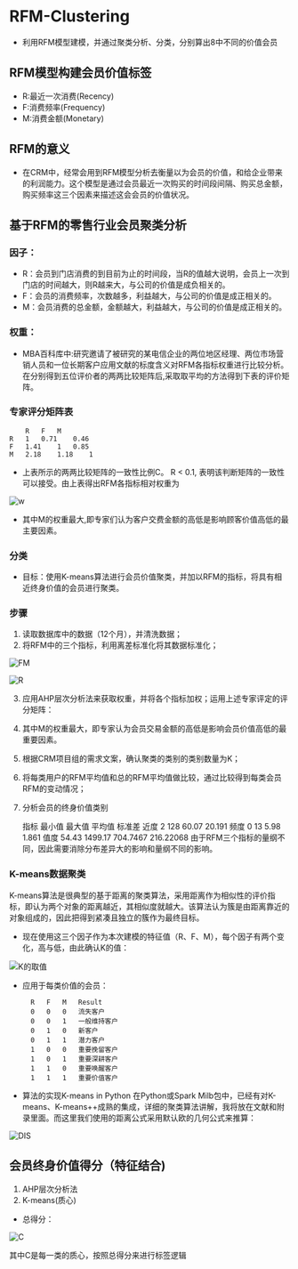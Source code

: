 # RFM-Clustering 
* 利用RFM模型建模，并通过聚类分析、分类，分别算出8中不同的价值会员


## RFM模型构建会员价值标签

* R:最近一次消费(Recency)
* F:消费频率(Frequency)
* M:消费金额(Monetary)

## RFM的意义
* 在CRM中，经常会用到RFM模型分析去衡量以为会员的价值，和给企业带来的利润能力。这个模型是通过会员最近一次购买的时间段间隔、购买总金额，购买频率这三个因素来描述这会会员的价值状况。

## 基于RFM的零售行业会员聚类分析

### 因子：
* R：会员到门店消费的到目前为止的时间段，当R的值越大说明，会员上一次到门店的时间越大，则R越来大，与公司的价值是成负相关的。
* F：会员的消费频率，次数越多，利益越大，与公司的价值是成正相关的。
* M：会员消费的总金额，金额越大，利益越大，与公司的价值是成正相关的。

### 权重：
* MBA百科库中:研究邀请了被研究的某电信企业的两位地区经理、两位市场营销人员和一位长期客户应用文献的标度含义对RFM各指标权重进行比较分析。在分别得到五位评价者的两两比较矩阵后,采取取平均的方法得到下表的评价矩阵。


### 专家评分矩阵表
		R	F	M
	R	1	0.71	0.46
	F	1.41	1	0.85
	M	2.18	1.18	1

* 上表所示的两两比较矩阵的一致性比例C。 R < 0.1, 表明该判断矩阵的一致性可以接受。由上表得出RFM各指标相对权重为

![w](https://github.com/HarveyLau/RFM-Clustering/blob/master/img-storage/w%5E3.png)

* 其中M的权重最大,即专家们认为客户交费金额的高低是影响顾客价值高低的最主要因素。

### 分类
* 目标：使用K-means算法进行会员价值聚类，并加以RFM的指标，将具有相近终身价值的会员进行聚类。

### 步骤
1. 读取数据库中的数据（12个月），并清洗数据；
2. 将RFM中的三个指标，利用离差标准化将其数据标准化；

![FM](https://github.com/HarveyLau/RFM-Clustering/blob/master/img-storage/FM_score.png)

![R](https://github.com/HarveyLau/RFM-Clustering/blob/master/img-storage/R_score.png)

3. 应用AHP层次分析法来获取权重，并将各个指标加权；运用上述专家评定的评分矩阵：
4. 其中M的权重最大，即专家认为会员交易金额的高低是影响会员价值高低的最重要因素。
5. 根据CRM项目组的需求文案，确认聚类的类别的类别数量为K；
6. 将每类用户的RFM平均值和总的RFM平均值做比较，通过比较得到每类会员RFM的变动情况；
7. 分析会员的终身价值类别

	指标	最小值	最大值	平均值	标准差
	近度	2	128	60.07	20.191
	频度	0	13	5.98	1.861
	值度	54.43	1499.17	704.7467	216.22068
由于RFM三个指标的量纲不同，因此需要消除分布差异大的影响和量纲不同的影响。
### K-means数据聚类
K-means算法是很典型的基于距离的聚类算法，采用距离作为相似性的评价指标，即认为两个对象的距离越近，其相似度就越大。该算法认为簇是由距离靠近的对象组成的，因此把得到紧凑且独立的簇作为最终目标。
* 现在使用这三个因子作为本次建模的特征值（R、F、M），每个因子有两个变化，高与低，由此确认K的值：

![K的取值](https://github.com/HarveyLau/RFM-Clustering/blob/master/img-storage/k%3D2%5E3.png)

* 应用于每类价值的会员：

		R	F	M	Result
		0	0	0	流失客户
		0	0	1	一般维持客户
		0	1	0	新客户
		0	1	1	潜力客户
		1	0	0	重要挽留客户
		1	0	1	重要深耕客户
		1	1	0	重要唤醒客户
		1	1	1	重要价值客户

* 算法的实现K-means in Python
在Python或Spark Milb包中，已经有对K-means、K-means++成熟的集成，详细的聚类算法讲解，我将放在文献和附录里面。而这里我们使用的距离公式采用默认欧的几何公式来推算：

![DIS](https://github.com/HarveyLau/RFM-Clustering/blob/master/img-storage/dis.png)

## 会员终身价值得分（特征结合)
1.	AHP层次分析法		
2.	K-means(质心)		

* 总得分：

![C](https://github.com/HarveyLau/RFM-Clustering/blob/master/img-storage/C_score.png)

其中C是每一类的质心，按照总得分来进行标签逻辑






 
